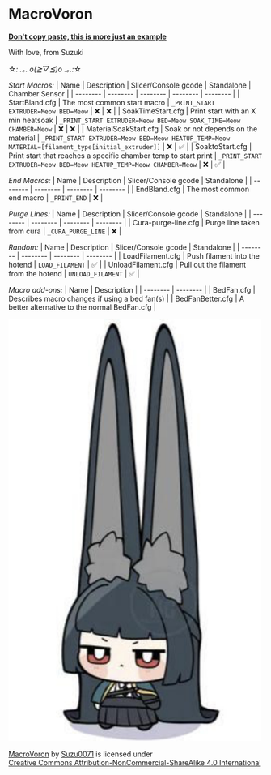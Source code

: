 # MacroVoron

<ins>**Don't copy paste, this is more just an example**</ins>

With love, from Suzuki

☆*: .｡. o(≧▽≦)o .｡.:*☆

*Start Macros:*
| Name | Description | Slicer/Console gcode | Standalone | Chamber Sensor |
| -------- | -------- | -------- | -------- | -------- |
| StartBland.cfg | The most common start macro | `_PRINT_START EXTRUDER=Meow BED=Meow` | ❌ | ❌ |
| SoakTimeStart.cfg | Print start with an X min heatsoak | `_PRINT_START EXTRUDER=Meow BED=Meow SOAK_TIME=Meow CHAMBER=Meow` | ❌ | ❌ |
| MaterialSoakStart.cfg | Soak or not depends on the material | `_PRINT_START EXTRUDER=Meow BED=Meow HEATUP_TEMP=Meow MATERIAL=[filament_type[initial_extruder]]` | ❌ | ✅ |
| SoaktoStart.cfg | Print start that reaches a specific chamber temp to start print | `_PRINT_START EXTRUDER=Meow BED=Meow HEATUP_TEMP=Meow CHAMBER=Meow` | ❌ | ✅ |

*End Macros:*
| Name | Description | Slicer/Console gcode | Standalone |
| -------- | -------- | -------- | -------- |
| EndBland.cfg | The most common end macro | `_PRINT_END` | ❌ |

*Purge Lines:*
| Name | Description | Slicer/Console gcode | Standalone |
| -------- | -------- | -------- | -------- |
| Cura-purge-line.cfg | Purge line taken from cura | `_CURA_PURGE_LINE` | ❌ |

*Random:*
| Name | Description | Slicer/Console gcode | Standalone |
| -------- | -------- | -------- | -------- |
| LoadFilament.cfg | Push filament into the hotend | `LOAD_FILAMENT` | ✅ |
| UnloadFilament.cfg | Pull out the filament from the hotend | `UNLOAD_FILAMENT` | ✅ |

*Macro add-ons:*
| Name | Description  |
| -------- | -------- |
| BedFan.cfg | Describes macro changes if using a bed fan(s) |
| BedFanBetter.cfg | A better alternative to the normal BedFan.cfg |

<img src="./Hoshimi.jpg" width=500>

  <p xmlns:cc="http://creativecommons.org/ns#" xmlns:dct="http://purl.org/dc/terms/"><a property="dct:title" rel="cc:attributionURL" href="https://github.com/Suzu0071/MacroVoron">MacroVoron</a> by <a rel="cc:attributionURL dct:creator" property="cc:attributionName" href="https://github.com/Suzu0071">Suzu0071</a> is licensed under <a href="https://creativecommons.org/licenses/by-nc-sa/4.0/?ref=chooser-v1" target="_blank" rel="license noopener noreferrer" style="display:inline-block;">Creative Commons Attribution-NonCommercial-ShareAlike 4.0 International<img style="height:22px!important;margin-left:3px;vertical-align:text-bottom;" src="https://mirrors.creativecommons.org/presskit/icons/cc.svg?ref=chooser-v1" alt=""><img style="height:22px!important;margin-left:3px;vertical-align:text-bottom;" src="https://mirrors.creativecommons.org/presskit/icons/by.svg?ref=chooser-v1" alt=""><img style="height:22px!important;margin-left:3px;vertical-align:text-bottom;" src="https://mirrors.creativecommons.org/presskit/icons/nc.svg?ref=chooser-v1" alt=""><img style="height:22px!important;margin-left:3px;vertical-align:text-bottom;" src="https://mirrors.creativecommons.org/presskit/icons/sa.svg?ref=chooser-v1" alt=""></a></p> 
